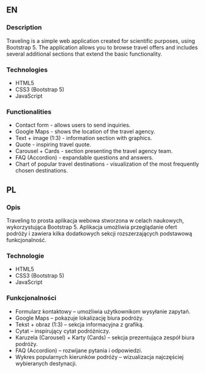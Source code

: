 ## EN
### Description
Traveling is a simple web application created for scientific purposes, using Bootstrap 5. The application allows you to browse travel offers and includes several additional sections that extend the basic functionality.

### Technologies
- HTML5
- CSS3 (Bootstrap 5)
- JavaScript

### Functionalities
- Contact form - allows users to send inquiries.
- Google Maps - shows the location of the travel agency.
- Text + image (1:3) - information section with graphics.
- Quote - inspiring travel quote.
- Carousel + Cards - section presenting the travel agency team.
- FAQ (Accordion) - expandable questions and answers.
- Chart of popular travel destinations - visualization of the most frequently chosen destinations.

## PL
### Opis
Traveling to prosta aplikacja webowa stworzona w celach naukowych, wykorzystująca Bootstrap 5. Aplikacja umożliwia przeglądanie ofert podróży i zawiera kilka dodatkowych sekcji rozszerzających podstawową funkcjonalność.

### Technologie
- HTML5
- CSS3 (Bootstrap 5)
- JavaScript

### Funkcjonalności
- Formularz kontaktowy – umożliwia użytkownikom wysyłanie zapytań.
- Google Maps – pokazuje lokalizację biura podróży.
- Tekst + obraz (1:3) – sekcja informacyjna z grafiką.
- Cytat – inspirujący cytat podróżniczy.
- Karuzela (Carousel) + Karty (Cards) – sekcja prezentująca zespół biura podróży.
- FAQ (Accordion) – rozwijane pytania i odpowiedzi.
- Wykres popularnych kierunków podróży – wizualizacja najczęściej wybieranych destynacji.
